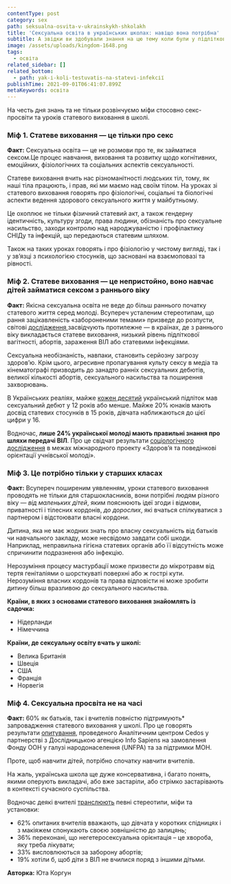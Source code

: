```yaml
---
contentType: post
category: sex
path: seksualna-osvita-v-ukrainskykh-shkolakh
title: 'Сексуальна освіта в українських школах: навіщо вона потрібна'
subtitle: А звідки ви здобували знання на цю тему коли були у підлітковому віці?
image: /assets/uploads/kingdom-1648.png
tags:
  - освіта
related_sidebar: []
related_bottom:
  - path: yak-і-koli-testuvatis-na-statevі-іnfekcії
publishTime: 2021-09-01T06:41:07.899Z
metaKeywords: освіта
---
```

На честь дня знань та не тільки розвінчуємо міфи стосовно секс-просвіти та уроків статевого виховання в школі.



### Міф 1. Статеве виховання — це тільки про секс



**Факт:** Сексуальна освіта — це не розмови про те, як займатися сексом.Це процес навчання, виховання та розвитку щодо когнітивних, емоційних, фізіологічних та соціальних аспектів сексуальності.

Статеве виховання вчить нас різноманітності людських тіл, тому, як наші тіла працюють, і прав, які ми маємо над своїм тілом. На уроках зі статевого виховання говорять про фізіологічні, соціальні та біологічні аспекти ведення здорового сексуального життя у майбутньому.

Це охоплює не тільки фізичний статевий акт, а також гендерну ідентичність, культуру згоди, права людини, обізнаність про сексуальне насильство, заходи контролю над народжуваністю і профілактику СНІДу та інфекцій, що передаються статевим шляхом.

Також на таких уроках говорять і про фізіологію у чистому вигляді, так і у зв’язці з психологією стосунків, що засновані на взаємоповазі та рівності.



### Міф 2. Статеве виховання — це непристойно, воно навчає дітей займатися сексом з раннього віку



**Факт:** Якісна сексуальна освіта не веде до більш раннього початку статевого життя серед молоді. Всупереч усталеним стереотипам, що рання зацікавленість «забороненими темами» призведе до розпусти, світові [дослідження ](<https://www.ncbi.nlm.nih.gov/pmc/articles/PMC6406865/>)засвідчують протилежне — в країнах, де з раннього віку викладається статеве виховання, низький рівень підліткової вагітності, абортів, зараження ВІЛ або статевими інфекціями.

Сексуальна необізнаність, навпаки, становить серйозну загрозу здоров’ю. Крім цього, агресивне пропагування культу сексу в медіа та кінематографі призводить до занадто ранніх сексуальних дебютів, великої кількості абортів, сексуального насильства та поширення захворювань.

В Українських реаліях, майже [кожен десятий](http://www.uisr.org.ua/img/upload/files/HBSC_2018_web.pdf) український підліток мав сексуальний дебют у 12 років або менше. Майже 20% юнаків мають досвід статевих стосунків в 15 років, дівчата наближаються до цієї цифри у 16. 

Водночас, **лише 24% української молоді мають правильні знання про шляхи передачі ВІЛ**. Про це свідчат результати [соціологічного дослідження](http://www.uisr.org.ua/img/upload/files/HBSC_2018_web.pdf) в межах міжнародного проекту «Здоров’я та поведінкові орієнтації учнівської молоді».



### Міф 3. Це потрібно тільки у старших класах



**Факт:** Всупереч поширеним уявленням, уроки статевого виховання проводять не тільки для старшокласників, вони потрібні людям різного віку — *від маленьких дітей*, яким пояснюють ідеї згоди і відмови, приватності і тілесних кордонів, *до дорослих*, які вчаться спілкуватися з партнером і відстоювати власні кордони.

Дитина, яка не має жодних знать про власну сексуальність від батьків чи навчального закладу, може несвідомо завдати собі шкоди. Наприклад, неправильна гігієна статевих органів або її відсутність може спричинити подразнення або інфекцію. 

Нерозуміння процесу мастурбації може призвести до мікротравм від тертя геніталіями о шорсткуваті поверхні або ж гострі кути. Нерозуміння власних кордонів та права відповісти ні може зробити дитину більш вразливою до сексуального насильства.

**Країни, в яких з основами статевого виховання знайомлять із садочка:**

* Нідерланди
* Німеччина

**Країни, де сексуальну освіту вчать у школі:**

* Велика Британія
* Швеція
* США
* Франція
* Норвегія

### Міф 4. Сексуальна просвіта не на часі

**Факт:** 60% як батьків, так і вчителів повністю підтримують* запровадження статевого виховання у школі. Про це говорять результати [опитування](https://ukraine.unfpa.org/uk/SCEResearch), проведеного Аналітичним центром Cedos у партнерстві з Дослідницькою агенцією Info Sapiens на замовлення Фонду ООН у галузі народонаселення (UNFPA) та за підтримки МОН.

Проте, щоб навчити дітей, потрібно спочатку навчити вчителів. 

На жаль, українська школа ще дуже консервативна, і багато понять, якими оперують викладачі, або вже застаріли, або стрімко застарівають в контексті сучасного суспільства.

Водночас деякі вчителі [транслюють](https://ukraine.unfpa.org/uk/SCEResearch) певні стереотипи, міфи та установки:

* 62% опитаних вчителів вважають, що дівчата у коротких спідницях і з макіяжем спонукають своєю зовнішністю до залицянь;
* 36% переконані, що негетеросексуальна орієнтація – це хвороба, яку треба лікувати;
* 33% висловлюються за заборону абортів;
* 19% хотіли б, щоб діти з ВІЛ не вчилися поряд з іншими дітьми.

<!--EndFragment-->

**Авторка:** Юта Коргун
